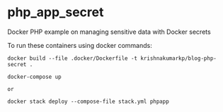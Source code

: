 # php_app_secret

Docker PHP example on managing sensitive data with Docker secrets

To run these containers using docker commands:

```
docker build --file .docker/Dockerfile -t krishnakumarkp/blog-php-secret .

docker-compose up

or

docker stack deploy --compose-file stack.yml phpapp
 
```
